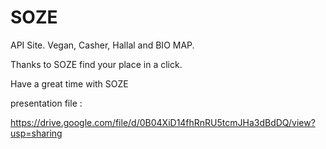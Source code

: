 # SOZE
API Site. Vegan, Casher, Hallal and BIO MAP.

Thanks to SOZE find your place in a click.

Have a great time with SOZE

presentation file : 

https://drive.google.com/file/d/0B04XiD14fhRnRU5tcmJHa3dBdDQ/view?usp=sharing
